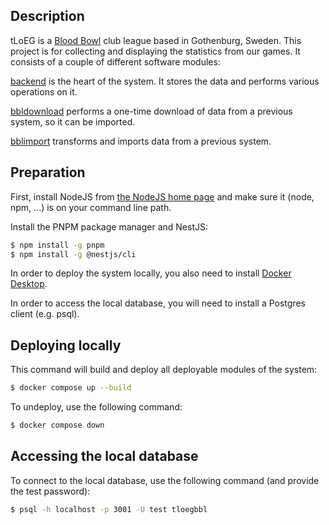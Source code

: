 ## Description

tLoEG is a [Blood Bowl](https://www.bloodbowl.com/) club league based in Gothenburg, Sweden. This project is for collecting and displaying the statistics from our games. It consists of a couple of different software modules:

[backend](backend) is the heart of the system. It stores the data and performs various operations on it.

[bbldownload](bbldownload) performs a one-time download of data from a previous system, so it can be imported.

[bblimport](bblimport) transforms and imports data from a previous system.

## Preparation

First, install NodeJS from <a href="https://nodejs.org/en">the NodeJS home page</a> and make sure it (node, npm, ...) is on your command line path.

Install the PNPM package manager and NestJS:
```bash
$ npm install -g pnpm
$ npm install -g @nestjs/cli
```

In order to deploy the system locally, you also need to install [Docker Desktop](https://docs.docker.com/desktop/).

In order to access the local database, you will need to install a Postgres client (e.g. psql).

## Deploying locally

This command will build and deploy all deployable modules of the system:
```bash
$ docker compose up --build
```

To undeploy, use the following command:
```bash
$ docker compose down
```

## Accessing the local database

To connect to the local database, use the following command (and provide the test password):
```bash
$ psql -h localhost -p 3001 -U test tloegbbl
```
